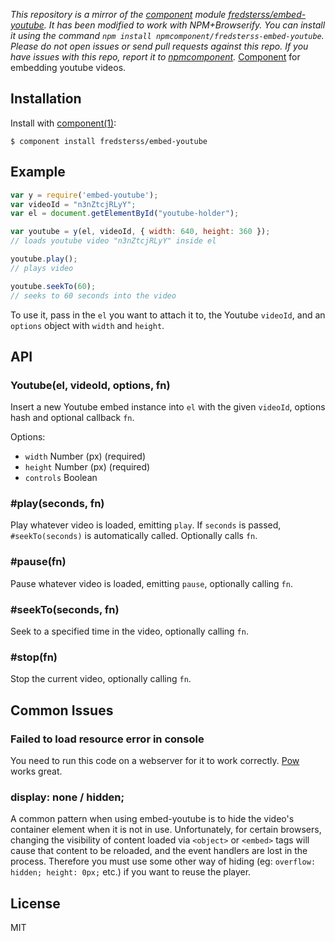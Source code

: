 *This repository is a mirror of the [component](http://component.io) module [fredsterss/embed-youtube](http://github.com/fredsterss/embed-youtube). It has been modified to work with NPM+Browserify. You can install it using the command `npm install npmcomponent/fredsterss-embed-youtube`. Please do not open issues or send pull requests against this repo. If you have issues with this repo, report it to [npmcomponent](https://github.com/airportyh/npmcomponent).*
[Component](https://github.com/component/component) for embedding youtube videos.

## Installation

Install with [component(1)](http://component.io):

```
$ component install fredsterss/embed-youtube
```

## Example

```js
var y = require('embed-youtube');
var videoId = "n3nZtcjRLyY";
var el = document.getElementById("youtube-holder");

var youtube = y(el, videoId, { width: 640, height: 360 });
// loads youtube video "n3nZtcjRLyY" inside el

youtube.play();
// plays video

youtube.seekTo(60);
// seeks to 60 seconds into the video
```

To use it, pass in the ``el`` you want to attach it to, the Youtube ``videoId``, and an ``options`` object with ``width`` and ``height``.

## API

### Youtube(el, videoId, options, fn)

Insert a new Youtube embed instance into ``el`` with the given ``videoId``, options hash and optional callback ``fn``.

Options:
- ``width`` Number (px) (required)
- ``height`` Number (px) (required)
- ``controls`` Boolean

### #play(seconds, fn)

Play whatever video is loaded, emitting ``play``. If ``seconds`` is passed, ``#seekTo(seconds)`` is automatically called. Optionally calls ``fn``.

### #pause(fn)

Pause whatever video is loaded, emitting ``pause``, optionally calling ``fn``.

### #seekTo(seconds, fn)

Seek to a specified time in the video, optionally calling ``fn``.

### #stop(fn)

Stop the current video, optionally calling ``fn``.

## Common Issues

### Failed to load resource error in console

You need to run this code on a webserver for it to work correctly. [Pow](http://pow.cx/) works great.

### display: none / hidden;

A common pattern when using embed-youtube is to hide the video's container element when it is not in use. Unfortunately, for certain browsers, changing the visibility of content loaded via ``<object>`` or ``<embed>`` tags will cause that content to be reloaded, and the event handlers are lost in the process. Therefore you must use some other way of hiding (eg: ``overflow: hidden; height: 0px;`` etc.) if you want to reuse the player.



## License

MIT
